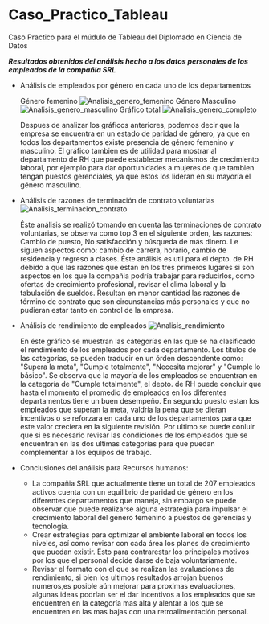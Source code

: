 # Caso_Practico_Tableau
Caso Practico para el múdulo de Tableau del Diplomado en Ciencia de Datos

***Resultados obtenidos del análisis hecho a los datos personales de los empleados de la compañia SRL***

+ Análisis de empleados por género en cada uno de los departamentos

  Género femenino
  ![Analisis_genero_femenino](https://github.com/user-attachments/assets/1b170e72-dc26-4d5a-b38a-ef14af66e782)
  Género Masculino
  ![Analisis_genero_masculino](https://github.com/user-attachments/assets/66433b4d-85df-41d4-9364-25989d96a5ef)
  Gráfico total
  ![Analisis_genero_completo](https://github.com/user-attachments/assets/a09a6bd1-5ca5-4034-a05a-30c36418d194)

  Despues de analizar los gráficos anteriores, podemos decir que la empresa se encuentra en un estado de paridad de género, ya que en todos los departamentos existe 
  presencia de género femenino y masculino. El gráfico tambien es de utilidad para mostrar al departamento de RH que puede establecer mecanismos de crecimiento laboral, por ejemplo
  para dar oportunidades a mujeres de que tambien tengan puestos gerenciales, ya que estos los lideran en su mayoría el género masculino.

+ Análisis de razones de terminación de contrato voluntarias
  ![Analisis_terminacion_contrato](https://github.com/user-attachments/assets/fb20674c-392e-4f8c-a1d6-cb731c3f3c39)

  Éste análisis se realizó tomando en cuenta las terminaciones de contrato voluntarias, se observa como top 3 en el siguiente orden, las razones: Cambio de puesto, No satisfacción y búsqueda de más dinero. Le        siguen aspectos como: cambio de carrera, horario, cambio de residencia y regreso a clases.
  Éste análisis es util para el depto. de RH debido a que las razones que estan en los tres primeros lugares si son aspectos en los que la compañia podría trabajar para reducirlos, como ofertas de crecimiento        profesional, revisar el clima laboral y la tabulación de sueldos. Resultan en menor cantidad
  las razones de término de contrato que son circunstancias más personales y que no pudieran estar tanto en control de la empresa.

+ Análisis de rendimiento de empleados
  ![Analisis_rendimiento](https://github.com/user-attachments/assets/91412d53-5710-4e1c-bd65-4b132db48257)

  En éste gráfico se muestran las categorías en las que se ha clasificado el rendimiento de los empleados por cada departamento. Los títulos de las categorías, se pueden traducir en un órden descendente como:        "Supera la meta", "Cumple totalmente", "Necesita mejorar" y "Cumple lo básico".
  Se observa que la mayoría de los empleados se encuentran en la categoría de "Cumple totalmente", el depto. de RH puede concluir que hasta el momento el promedio de empleados en los diferentes departamentos         tiene un buen desempeño. En segundo puesto estan los empleados que superan la meta, valdría la pena que se dieran incentivos o se reforzara en cada uno de los departamentos para que este valor creciera en la       siguiente revisión. Por ultimo se puede conluir que si es necesario revisar las condiciones de los empleados que se encuentran en las dos ultimas categorías para que puedan complementar a los equipos de trabajo.

+ Conclusiones del análisis para Recursos humanos:
   * La compañia SRL que actualmente tiene un total de 207 empleados activos  cuenta con un equilibrio de paridad de género en los diferentes departamentos que maneja, sin embargo se puede observar que puede realizarse alguna estrategia para impulsar el crecimiento laboral del género femenino a puestos de gerencias y tecnología.
   * Crear estrategias para optimizar el ambiente laboral en todos los niveles, así como revisar con cada área los planes de crecimiento que puedan existir. Esto para contrarestar los principales motivos por los que el personal decide darse de baja voluntariamente.
   * Revisar el formato con el que se realizan las evaluaciones de rendimiento, si bien los ultimos resultados arrojan buenos numeros,es posible aún mejorar para proximas evaluaciones, algunas ideas podrían ser el dar incentivos a los empleados que se encuentren en la categoría mas alta y alentar a los que se encuentren en las mas bajas con una retroalimentación personal.
  



